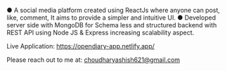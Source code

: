 ● A social media platform created using ReactJs where anyone can post, like, comment, It aims to provide a
simpler and intuitive UI.
● Developed server side with MongoDB for Schema less and structured backend with REST API using Node JS &
Express increasing scalability aspect.

Live Application: https://opendiary-app.netlify.app/

Please reach out to me at: choudharyashish621@gmail.com
